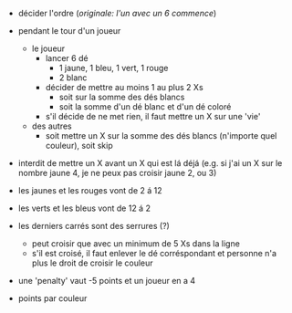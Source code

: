 - décider l'ordre (*originale: l'un avec un 6 commence*)
- pendant le tour d'un joueur
	- le joueur
		- lancer 6 dé
			- 1 jaune, 1 bleu, 1 vert, 1 rouge
			- 2 blanc
		- décider de mettre au moins 1 au plus 2 Xs
			- soit sur la somme des dés blancs
			- soit la somme d'un dé blanc et d'un dé coloré
		- s'il décide de ne met rien, il faut mettre un X sur une 'vie'
	- des autres
		- soit mettre un X sur la somme des dés blancs (n'importe quel couleur), soit skip
- interdit de mettre un X avant un X qui est lá déjá (e.g. si j'ai un X sur le nombre jaune 4, je ne peux pas croisir jaune 2, ou 3)
- les jaunes et les rouges vont de 2 á 12
- les verts et les bleus vont de 12 á 2
- les derniers carrés sont des serrures (?)
	- peut croisir que avec un minimum de 5 Xs dans la ligne
	- s'il est croisé, il faut enlever le dé corréspondant et personne n'a plus le droit de croisir le couleur

- une 'penalty' vaut -5 points et un joueur en a 4
- points par couleur

